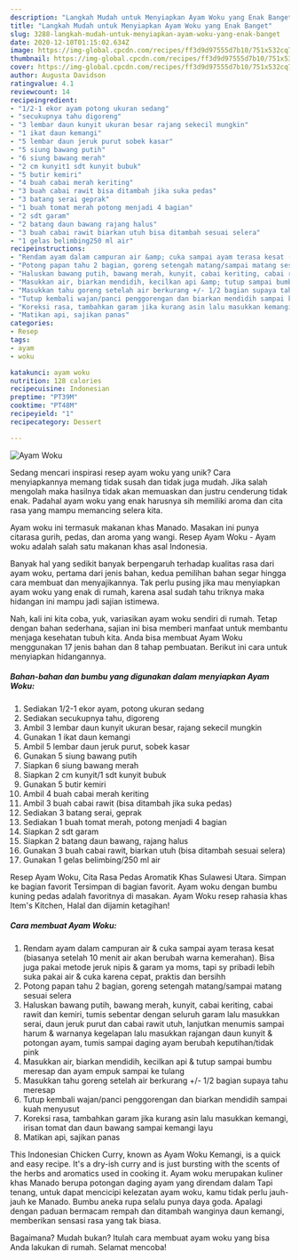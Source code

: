 ```yaml
---
description: "Langkah Mudah untuk Menyiapkan Ayam Woku yang Enak Banget"
title: "Langkah Mudah untuk Menyiapkan Ayam Woku yang Enak Banget"
slug: 3288-langkah-mudah-untuk-menyiapkan-ayam-woku-yang-enak-banget
date: 2020-12-10T01:15:02.634Z
image: https://img-global.cpcdn.com/recipes/ff3d9d97555d7b10/751x532cq70/ayam-woku-foto-resep-utama.jpg
thumbnail: https://img-global.cpcdn.com/recipes/ff3d9d97555d7b10/751x532cq70/ayam-woku-foto-resep-utama.jpg
cover: https://img-global.cpcdn.com/recipes/ff3d9d97555d7b10/751x532cq70/ayam-woku-foto-resep-utama.jpg
author: Augusta Davidson
ratingvalue: 4.1
reviewcount: 14
recipeingredient:
- "1/2-1 ekor ayam potong ukuran sedang"
- "secukupnya tahu digoreng"
- "3 lembar daun kunyit ukuran besar rajang sekecil mungkin"
- "1 ikat daun kemangi"
- "5 lembar daun jeruk purut sobek kasar"
- "5 siung bawang putih"
- "6 siung bawang merah"
- "2 cm kunyit1 sdt kunyit bubuk"
- "5 butir kemiri"
- "4 buah cabai merah keriting"
- "3 buah cabai rawit bisa ditambah jika suka pedas"
- "3 batang serai geprak"
- "1 buah tomat merah potong menjadi 4 bagian"
- "2 sdt garam"
- "2 batang daun bawang rajang halus"
- "3 buah cabai rawit biarkan utuh bisa ditambah sesuai selera"
- "1 gelas belimbing250 ml air"
recipeinstructions:
- "Rendam ayam dalam campuran air &amp; cuka sampai ayam terasa kesat (biasanya setelah 10 menit air akan berubah warna kemerahan). Bisa juga pakai metode jeruk nipis &amp; garam ya moms, tapi sy pribadi lebih suka pakai air &amp; cuka karena cepat, praktis dan bersihh"
- "Potong papan tahu 2 bagian, goreng setengah matang/sampai matang sesuai selera"
- "Haluskan bawang putih, bawang merah, kunyit, cabai keriting, cabai rawit dan kemiri, tumis sebentar dengan seluruh garam lalu masukkan serai, daun jeruk purut dan cabai rawit utuh, lanjutkan menumis sampai harum &amp; warnanya kegelapan lalu masukkan rajangan daun kunyit &amp; potongan ayam, tumis sampai daging ayam berubah keputihan/tidak pink"
- "Masukkan air, biarkan mendidih, kecilkan api &amp; tutup sampai bumbu meresap dan ayam empuk sampai ke tulang"
- "Masukkan tahu goreng setelah air berkurang +/- 1/2 bagian supaya tahu meresap"
- "Tutup kembali wajan/panci penggorengan dan biarkan mendidih sampai kuah menyusut"
- "Koreksi rasa, tambahkan garam jika kurang asin lalu masukkan kemangi, irisan tomat dan daun bawang sampai kemangi layu"
- "Matikan api, sajikan panas"
categories:
- Resep
tags:
- ayam
- woku

katakunci: ayam woku 
nutrition: 128 calories
recipecuisine: Indonesian
preptime: "PT39M"
cooktime: "PT48M"
recipeyield: "1"
recipecategory: Dessert

---
```



![Ayam Woku](https://img-global.cpcdn.com/recipes/ff3d9d97555d7b10/751x532cq70/ayam-woku-foto-resep-utama.jpg)

Sedang mencari inspirasi resep ayam woku yang unik? Cara menyiapkannya memang tidak susah dan tidak juga mudah. Jika salah mengolah maka hasilnya tidak akan memuaskan dan justru cenderung tidak enak. Padahal ayam woku yang enak harusnya sih memiliki aroma dan cita rasa yang mampu memancing selera kita.

Ayam woku ini termasuk makanan khas Manado. Masakan ini punya citarasa gurih, pedas, dan aroma yang wangi. Resep Ayam Woku - Ayam woku adalah salah satu makanan khas asal Indonesia.

Banyak hal yang sedikit banyak berpengaruh terhadap kualitas rasa dari ayam woku, pertama dari jenis bahan, kedua pemilihan bahan segar hingga cara membuat dan menyajikannya. Tak perlu pusing jika mau menyiapkan ayam woku yang enak di rumah, karena asal sudah tahu triknya maka hidangan ini mampu jadi sajian istimewa.


Nah, kali ini kita coba, yuk, variasikan ayam woku sendiri di rumah. Tetap dengan bahan sederhana, sajian ini bisa memberi manfaat untuk membantu menjaga kesehatan tubuh kita. Anda bisa membuat Ayam Woku menggunakan 17 jenis bahan dan 8 tahap pembuatan. Berikut ini cara untuk menyiapkan hidangannya.

<!--inarticleads1-->

##### Bahan-bahan dan bumbu yang digunakan dalam menyiapkan Ayam Woku:

1. Sediakan 1/2-1 ekor ayam, potong ukuran sedang
1. Sediakan secukupnya tahu, digoreng
1. Ambil 3 lembar daun kunyit ukuran besar, rajang sekecil mungkin
1. Gunakan 1 ikat daun kemangi
1. Ambil 5 lembar daun jeruk purut, sobek kasar
1. Gunakan 5 siung bawang putih
1. Siapkan 6 siung bawang merah
1. Siapkan 2 cm kunyit/1 sdt kunyit bubuk
1. Gunakan 5 butir kemiri
1. Ambil 4 buah cabai merah keriting
1. Ambil 3 buah cabai rawit (bisa ditambah jika suka pedas)
1. Sediakan 3 batang serai, geprak
1. Sediakan 1 buah tomat merah, potong menjadi 4 bagian
1. Siapkan 2 sdt garam
1. Siapkan 2 batang daun bawang, rajang halus
1. Gunakan 3 buah cabai rawit, biarkan utuh (bisa ditambah sesuai selera)
1. Gunakan 1 gelas belimbing/250 ml air


Resep Ayam Woku, Cita Rasa Pedas Aromatik Khas Sulawesi Utara. Simpan ke bagian favorit Tersimpan di bagian favorit. Ayam woku dengan bumbu kuning pedas adalah favoritnya di masakan. Ayam Woku resep rahasia khas Item&#39;s Kitchen, Halal dan dijamin ketagihan! 

<!--inarticleads2-->

##### Cara membuat Ayam Woku:

1. Rendam ayam dalam campuran air &amp; cuka sampai ayam terasa kesat (biasanya setelah 10 menit air akan berubah warna kemerahan). Bisa juga pakai metode jeruk nipis &amp; garam ya moms, tapi sy pribadi lebih suka pakai air &amp; cuka karena cepat, praktis dan bersihh
1. Potong papan tahu 2 bagian, goreng setengah matang/sampai matang sesuai selera
1. Haluskan bawang putih, bawang merah, kunyit, cabai keriting, cabai rawit dan kemiri, tumis sebentar dengan seluruh garam lalu masukkan serai, daun jeruk purut dan cabai rawit utuh, lanjutkan menumis sampai harum &amp; warnanya kegelapan lalu masukkan rajangan daun kunyit &amp; potongan ayam, tumis sampai daging ayam berubah keputihan/tidak pink
1. Masukkan air, biarkan mendidih, kecilkan api &amp; tutup sampai bumbu meresap dan ayam empuk sampai ke tulang
1. Masukkan tahu goreng setelah air berkurang +/- 1/2 bagian supaya tahu meresap
1. Tutup kembali wajan/panci penggorengan dan biarkan mendidih sampai kuah menyusut
1. Koreksi rasa, tambahkan garam jika kurang asin lalu masukkan kemangi, irisan tomat dan daun bawang sampai kemangi layu
1. Matikan api, sajikan panas


This Indonesian Chicken Curry, known as Ayam Woku Kemangi, is a quick and easy recipe. It&#39;s a dry-ish curry and is just bursting with the scents of the herbs and aromatics used in cooking it. Ayam woku merupakan kuliner khas Manado berupa potongan daging ayam yang direndam dalam Tapi tenang, untuk dapat mencicipi kelezatan ayam woku, kamu tidak perlu jauh-jauh ke Manado. Bumbu aneka rupa selalu punya daya goda. Apalagi dengan paduan bermacam rempah dan ditambah wanginya daun kemangi, memberikan sensasi rasa yang tak biasa. 

Bagaimana? Mudah bukan? Itulah cara membuat ayam woku yang bisa Anda lakukan di rumah. Selamat mencoba!
